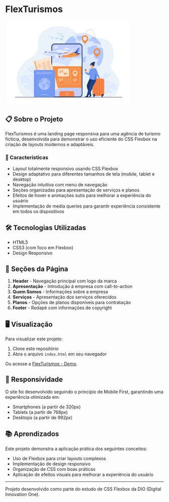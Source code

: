 # FlexTurismos

<img src="./images/0-main.png" alt="FlexTurismos Banner" width="400">

## 📋 Sobre o Projeto

FlexTurismos é uma landing page responsiva para uma agência de turismo fictícia, desenvolvida para demonstrar o uso eficiente do CSS Flexbox na criação de layouts modernos e adaptáveis.

### 🚀 Características

- Layout totalmente responsivo usando CSS Flexbox
- Design adaptativo para diferentes tamanhos de tela (mobile, tablet e desktop)
- Navegação intuitiva com menu de navegação
- Seções organizadas para apresentação de serviços e planos
- Efeitos de hover e animações sutis para melhorar a experiência do usuário
- Implementação de media queries para garantir experiência consistente em todos os dispositivos

## 🛠️ Tecnologias Utilizadas

- HTML5
- CSS3 (com foco em Flexbox)
- Design Responsivo

## 📌 Seções da Página

1. **Header** - Navegação principal com logo da marca
2. **Apresentação** - Introdução à empresa com call-to-action
3. **Quem Somos** - Informações sobre a empresa
4. **Serviços** - Apresentação dos serviços oferecidos
5. **Planos** - Opções de planos disponíveis para contratação
6. **Footer** - Rodapé com informações de copyright

## 🖥️ Visualização

Para visualizar este projeto:

1. Clone este repositório
2. Abra o arquivo `index.html` em seu navegador

Ou acesse a [FlexTurismos - Demo](https://israelhub.github.io/PROJETO-FLEXBOX-DIO/).

## 📱 Responsividade

O site foi desenvolvido seguindo o princípio de Mobile First, garantindo uma experiência otimizada em:

- Smartphones (a partir de 320px)
- Tablets (a partir de 768px)
- Desktops (a partir de 992px)

## 📚 Aprendizados

Este projeto demonstra a aplicação prática dos seguintes conceitos:

- Uso de Flexbox para criar layouts complexos
- Implementação de design responsivo
- Organização de CSS com boas práticas
- Aplicação de efeitos visuais para melhorar a experiência do usuário

---

Projeto desenvolvido como parte do estudo de CSS Flexbox da DIO (Digital Innovation One).
